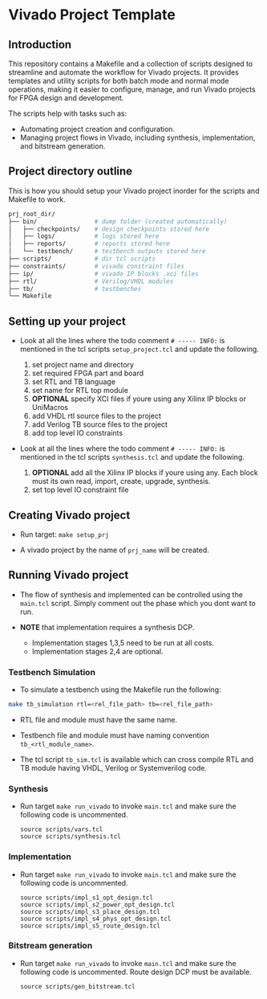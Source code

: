 # Vivado Project Template

## Introduction

This repository contains a Makefile and a collection of scripts designed to streamline and automate
the workflow for Vivado projects. It provides templates and utility scripts for both batch mode and
normal mode operations, making it easier to configure, manage, and run Vivado projects for FPGA
design and development.

The scripts help with tasks such as:
- Automating project creation and configuration.
- Managing project flows in Vivado, including synthesis, implementation, and bitstream generation.

## Project directory outline

This is how you should setup your Vivado project inorder for the scripts and Makefile to work.

```bash
prj_root_dir/
├── bin/                # dump folder (created automatically)
│   ├── checkpoints/    # design checkpoints stored here
│   ├── logs/           # logs stored here
│   ├── reports/        # reports stored here
│   └── testbench/      # testbench outputs stored here
├── scripts/            # dir tcl scripts
├── constraints/        # vivado constraint files
├── ip/                 # vivado IP blocks .xci files
├── rtl/                # Verilog/VHDL modules
├── tb/                 # testbenches
└── Makefile
```

## Setting up your project
- Look at all the lines where the todo comment `# ----- INFO:` is mentioned in the tcl scripts `setup_project.tcl` and update the following.
  1. set project name and directory
  2. set required FPGA part and board
  3. set RTL and TB language
  4. set name for RTL top module
  5. **OPTIONAL** specify XCI files if youre using any Xilinx IP blocks or UniMacros
  6. add VHDL rtl source files to the project
  7. add Verilog TB source files to the project
  8. add top level IO constraints

- Look at all the lines where the todo comment `# ----- INFO:` is mentioned in the tcl scripts `synthesis.tcl` and update the following.
  1. **OPTIONAL** add all the Xilinx IP blocks if youre using any. Each block must its own read, import, create, upgrade, synthesis.
  2. set top level IO constraint file

## Creating Vivado project
- Run target: `make setup_prj`

- A vivado project by the name of `prj_name` will be created.

## Running Vivado project

- The flow of synthesis and implemented can be controlled using the `main.tcl` script. Simply comment out the phase which you dont want to run.

- **NOTE** that implementation requires a synthesis DCP.
  - Implementation stages 1,3,5 need to be run at all costs.
  - Implementation stages 2,4 are optional.

### Testbench Simulation
- To simulate a testbench using the Makefile run the following:
```bash
make tb_simulation rtl=<rel_file_path> tb=<rel_file_path>
```
- RTL file and module must have the same name.
- Testbench file and module must have naming convention `tb_<rtl_module_name>`.

- The tcl script `tb_sim.tcl` is available which can cross compile RTL and TB module having VHDL, Verilog or Systemverilog code.


### Synthesis
- Run target `make run_vivado` to invoke `main.tcl` and make sure the following code is uncommented.
  ```
  source scripts/vars.tcl
  source scripts/synthesis.tcl
  ```

### Implementation
- Run target `make run_vivado` to invoke `main.tcl` and make sure the following code is uncommented.
  ```
  source scripts/impl_s1_opt_design.tcl
  source scripts/impl_s2_power_opt_design.tcl
  source scripts/impl_s3_place_design.tcl
  source scripts/impl_s4_phys_opt_design.tcl
  source scripts/impl_s5_route_design.tcl
  ```

### Bitstream generation
- Run target `make run_vivado` to invoke `main.tcl` and make sure the following code is uncommented. Route design DCP must be available.
  ```
  source scripts/gen_bitstream.tcl
  ```
